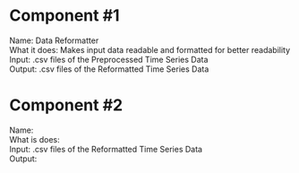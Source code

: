 # Component #1 
Name: Data Reformatter\
What it does: Makes input data readable and formatted for better readability\
Input: .csv files of the Preprocessed Time Series Data\
Output: .csv files of the Reformatted Time Series Data

# Component #2
Name: \
What is does: \
Input: .csv files of the Reformatted Time Series Data\
Output: 
